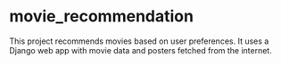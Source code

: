 # movie_recommendation
This project recommends movies based on user preferences. It uses a Django web app with movie data and posters fetched from the internet.
